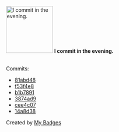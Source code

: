 <img src="https://my-badges.github.io/my-badges/evening-commits.png" alt="I commit in the evening." title="I commit in the evening." width="128">
<strong>I commit in the evening.</strong>
<br><br>

Commits:

- <a href="https://github.com/NCherfaoui/SymfonyProject/commit/81abd48d3c45b08c75c800ce031d57b59ecea31d">81abd48</a>
- <a href="https://github.com/NCherfaoui/SymfonyProject/commit/f53f4e81be75563f4c2c24cabf8c0d4e3d298bcd">f53f4e8</a>
- <a href="https://github.com/NCherfaoui/bot_discord_template/commit/b1b7891eec7d6c9eb54a02086996608bf602988b">b1b7891</a>
- <a href="https://github.com/NCherfaoui/bot_discord_template/commit/3874ad99e2d2395d72d7f3bb5b2d82573e806057">3874ad9</a>
- <a href="https://github.com/NCherfaoui/xml-xsd-validate/commit/cee4c07f7a7df4191b8236e5c862f41627da2d8a">cee4c07</a>
- <a href="https://github.com/NCherfaoui/xml-xsd-validate/commit/14a8d3886452b322c03a785da5f6f2bc15ca119e">14a8d38</a>


Created by <a href="https://github.com/my-badges/my-badges">My Badges</a>